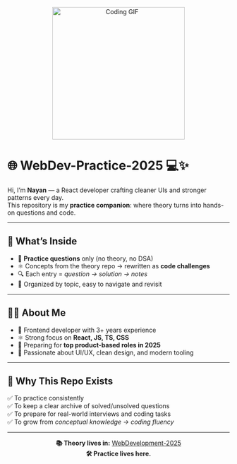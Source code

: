 <p align="center">
  <img src="https://media.giphy.com/media/du3J3cXyzhj75IOgvA/giphy.gif" width="300" alt="Coding GIF">
</p>

# 🌐 WebDev-Practice-2025 💻✨  

Hi, I’m **Nayan** — a React developer crafting cleaner UIs and stronger patterns every day.  
This repository is my **practice companion**: where theory turns into hands-on questions and code.  

---

## 📌 What’s Inside  

- 📝 **Practice questions** only (no theory, no DSA)  
- ⚛️ Concepts from the theory repo → rewritten as **code challenges**  
- 🔍 Each entry = *question → solution → notes*  
- 📂 Organized by topic, easy to navigate and revisit  

---

## 👨‍💻 About Me  

- 🌟 Frontend developer with 3+ years experience  
- ⚛️ Strong focus on **React, JS, TS, CSS**  
- 🚀 Preparing for **top product-based roles in 2025**  
- 🎨 Passionate about UI/UX, clean design, and modern tooling  

---

## 🎯 Why This Repo Exists  

✅ To practice consistently  
✅ To keep a clear archive of solved/unsolved questions  
✅ To prepare for real-world interviews and coding tasks  
✅ To grow from *conceptual knowledge → coding fluency*  

---

<p align="center">
  <b>📚 Theory lives in:</b> <a href="[#](https://github.com/knayan1234/WebDevelopment-2025)">WebDevelopment-2025</a><br>
  <b>🛠 Practice lives here.</b>
</p>
